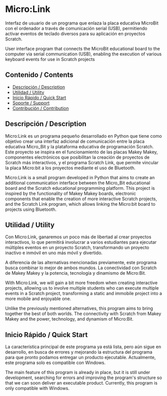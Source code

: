 # Micro:Link

Interfaz de usuario de un programa que enlaza la placa educativa MicroBit con el ordenador a través de comunicación serial (USB), permitiendo activar eventos de teclado diversos para su aplicación en proyectos Scratch.

User interface program that connects the MicroBit educational board to the computer via serial communication (USB), enabling the execution of various keyboard events for use in Scratch projects

## Contenido / Contents

- [Descripción / Description](#descripción--description)
- [Utilidad / Utility](#utilidad--utility)
- [Inicio Rápido / Quick Start](#inicio-rápido--quick-start)
- [Soporte / Support](#soporte--support)
- [Contribución / Contribution](#contribución--contribution)

## Descripción / Description

Micro:Link es un programa pequeño desarrollado en Python que tiene como objetivo crear una interfaz adicional de comunicación entre la placa educativa Micro_Bit y la plataforma educativa de programación Scratch. Este proyecto se inspira en el funcionamiento de las placas Makey Makey, componentes electrónicos que posibilitan la creación de proyectos de Scratch más interactivos, y el programa Scratch Link, que permite vincular la placa Micro:bit a los proyectos mediante el uso de Bluetooth.

Micro:Link is a small program developed in Python that aims to create an additional communication interface between the Micro_Bit educational board and the Scratch educational programming platform. This project is inspired by the functionality of Makey Makey boards, electronic components that enable the creation of more interactive Scratch projects, and the Scratch Link program, which allows linking the Micro:bit board to projects using Bluetooth.

## Utilidad / Utility

Con Micro:Link, ganaremos un poco más de libertad al crear proyectos interactivos, lo que permitirá involucrar a varios estudiantes para ejecutar múltiples eventos en un proyecto Scratch, transformando un proyecto inactivo e inmóvil en uno más móvil y divertido.

A diferencia de las alternativas mencionadas previamente, este programa busca combinar lo mejor de ambos mundos. La conectividad con Scratch de Makey Makey y la potencia, tecnología y dinamismo de Micro:Bit.

With Micro:Link, we will gain a bit more freedom when creating interactive projects, allowing us to involve multiple students who can execute multiple events in a Scratch project, transforming a static and immobile project into a more mobile and enjoyable one.

Unlike the previously mentioned alternatives, this program aims to bring together the best of both worlds. The connectivity with Scratch from Makey Makey and the power, technology, and dynamism of Micro:Bit.

## Inicio Rápido / Quick Start

La característica principal de este programa ya está lista, pero aún sigue en desarrollo, en busca de errores y mejorando la estructura del programa para que pronto podamos entregar un producto ejecutable. Actualmente, este programa solo es compatible con Windows.

The main feature of this program is already in place, but it is still under development, searching for errors and improving the program's structure so that we can soon deliver an executable product. Currently, this program is only compatible with Windows.



